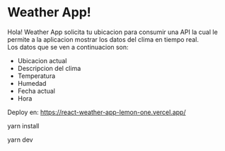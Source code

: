# Weather App!

Hola! Weather App solicita tu ubicacion para consumir una API la cual le permite a la aplicacion mostrar los datos del clima en tiempo real.
<br />
Los datos que se ven a continuacion son: 
* Ubicacion actual
* Descripcion del clima
* Temperatura
* Humedad
* Fecha actual
* Hora

Deploy en: https://react-weather-app-lemon-one.vercel.app/

yarn install

yarn dev

